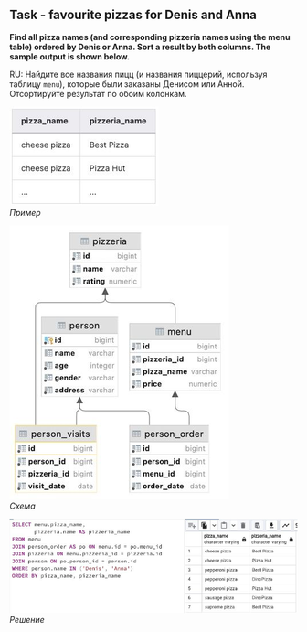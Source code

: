 ## Task - favourite pizzas for Denis and Anna

**Find all pizza names (and corresponding pizzeria names using the menu table) ordered by Denis or Anna. Sort a result by both columns. The sample output is shown below.**

RU: Найдите все названия пицц (и названия пиццерий, используя таблицу `menu`), которые были заказаны Денисом или Анной. Отсортируйте результат по обоим колонкам. 

![Screenshot](../screenshots/ex_ex06.jpg "Пример")\
*Пример*

![Screenshot](../screenshots/scheme.jpg "Схема")\
*Схема*

![Screenshot](../screenshots/ex06.jpg "Решение")\
*Решение*